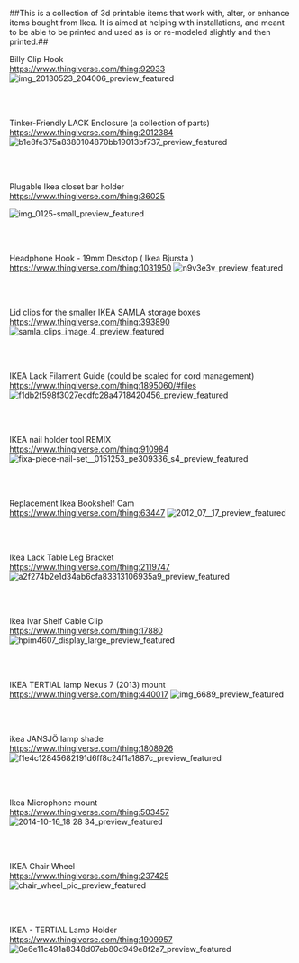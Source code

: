 ##This is a collection of 3d printable items that work with, alter, or enhance items bought from Ikea. It is aimed at helping with installations, and meant to be able to be printed and used as is or re-modeled slightly and then printed.##

Billy Clip Hook</br>
https://www.thingiverse.com/thing:92933
![img_20130523_204006_preview_featured](https://user-images.githubusercontent.com/30060990/34804393-46aa08ea-f62d-11e7-9a4a-24388841a11c.jpg)

</br>
</br>

Tinker-Friendly LACK Enclosure (a collection of parts)</br>
https://www.thingiverse.com/thing:2012384
![b1e8fe375a8380104870bb19013bf737_preview_featured](https://user-images.githubusercontent.com/30060990/34804506-d37e0122-f62d-11e7-9494-78b5b201e6e2.jpg)

</br>
</br>

Plugable Ikea closet bar holder</br>
https://www.thingiverse.com/thing:36025

![img_0125-small_preview_featured](https://user-images.githubusercontent.com/30060990/34804526-f79b172a-f62d-11e7-9827-b031d5f5849c.jpg)

</br>
</br>

Headphone Hook - 19mm Desktop ( Ikea Bjursta )</br>
https://www.thingiverse.com/thing:1031950
![n9v3e3v_preview_featured](https://user-images.githubusercontent.com/30060990/34804563-1aa0e452-f62e-11e7-9d73-0dc2a7fbe6db.jpg)

</br>
</br>

Lid clips for the smaller IKEA SAMLA storage boxes</br>
https://www.thingiverse.com/thing:393890
![samla_clips_image_4_preview_featured](https://user-images.githubusercontent.com/30060990/34804579-34279fb0-f62e-11e7-9ad5-e4119a38dcce.jpg)

</br>
</br>

IKEA Lack Filament Guide (could be scaled for cord management)</br>
https://www.thingiverse.com/thing:1895060/#files
![f1db2f598f3027ecdfc28a4718420456_preview_featured](https://user-images.githubusercontent.com/30060990/34804608-603a3496-f62e-11e7-879e-c22d45604fd8.jpg)

</br>
</br>

IKEA nail holder tool REMIX</br>
https://www.thingiverse.com/thing:910984
![fixa-piece-nail-set__0151253_pe309336_s4_preview_featured](https://user-images.githubusercontent.com/30060990/34804628-7b30c3f0-f62e-11e7-8281-70138e9e31ec.JPG)

</br>
</br>

Replacement Ikea Bookshelf Cam</br>
https://www.thingiverse.com/thing:63447
![2012_07__17_preview_featured](https://user-images.githubusercontent.com/30060990/34804673-b2f7115e-f62e-11e7-8687-f59405079969.jpg)

</br>
</br>

Ikea Lack Table Leg Bracket</br>
https://www.thingiverse.com/thing:2119747
![a2f274b2e1d34ab6cfa83313106935a9_preview_featured](https://user-images.githubusercontent.com/30060990/34804691-d60199da-f62e-11e7-842e-4ca5f63987d9.jpg)

</br>
</br>

Ikea Ivar Shelf Cable Clip</br>
https://www.thingiverse.com/thing:17880
![hpim4607_display_large_preview_featured](https://user-images.githubusercontent.com/30060990/34804835-88794a72-f62f-11e7-9e97-3c5fa411a78e.jpg)

</br>
</br>

IKEA TERTIAL lamp Nexus 7 (2013) mount</br>
https://www.thingiverse.com/thing:440017
![img_6689_preview_featured](https://user-images.githubusercontent.com/30060990/34804891-c318d44a-f62f-11e7-97c5-7ededb442e0d.jpg)

</br>
</br>

ikea JANSJÖ lamp shade</br>
https://www.thingiverse.com/thing:1808926
![f1e4c12845682191d6ff8c24f1a1887c_preview_featured](https://user-images.githubusercontent.com/30060990/34804917-e25b1e3a-f62f-11e7-8164-064bc3825022.jpg)

</br>
</br>

Ikea Microphone mount</br>
https://www.thingiverse.com/thing:503457
![2014-10-16_18 28 34_preview_featured](https://user-images.githubusercontent.com/30060990/34804930-0083fdb4-f630-11e7-8a06-be0af8a7b32e.jpg)

</br>
</br>

IKEA Chair Wheel</br>
https://www.thingiverse.com/thing:237425
![chair_wheel_pic_preview_featured](https://user-images.githubusercontent.com/30060990/34804958-2e643eec-f630-11e7-97f6-d920c0c0013b.jpg)

</br>
</br>

IKEA - TERTIAL Lamp Holder</br>
https://www.thingiverse.com/thing:1909957
![0e6e11c491a8348d07eb80d949e8f2a7_preview_featured](https://user-images.githubusercontent.com/30060990/34804986-4f97d0c4-f630-11e7-9b7f-29567b2c0539.jpeg)

